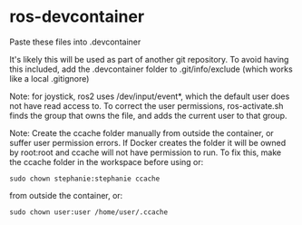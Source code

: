 # ros-devcontainer

Paste these files into .devcontainer

It's likely this will be used as part of another git repository. To avoid having this included, add the .devcontainer folder to .git/info/exclude (which works like a local .gitignore)

Note: for joystick, ros2 uses /dev/input/event*, which the default user does not have read access to. To correct the user permissions, ros-activate.sh finds the group that owns the file, and adds the current user to that group.

Note: Create the ccache folder manually from outside the container, or suffer user permission errors.
If Docker creates the folder it will be owned by root:root and ccache will not have permission to run. To fix this, make the ccache folder in the workspace before using or:

```
sudo chown stephanie:stephanie ccache
```

from outside the container, or:

```
sudo chown user:user /home/user/.ccache
```